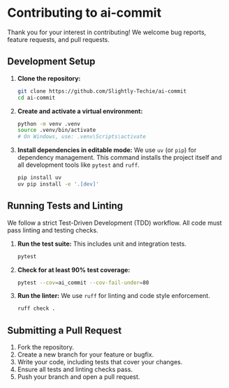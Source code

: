 # Contributing to ai-commit

Thank you for your interest in contributing! We welcome bug reports, feature requests, and pull requests.

## Development Setup

1.  **Clone the repository:**
    ```bash
    git clone https://github.com/Slightly-Techie/ai-commit
    cd ai-commit
    ```

2.  **Create and activate a virtual environment:**
    ```bash
    python -m venv .venv
    source .venv/bin/activate
    # On Windows, use: .venv\Scripts\activate
    ```

3.  **Install dependencies in editable mode:**
    We use `uv` (or `pip`) for dependency management. This command installs the project itself and all development tools like `pytest` and `ruff`.
    ```bash
    pip install uv
    uv pip install -e '.[dev]'
    ```

## Running Tests and Linting

We follow a strict Test-Driven Development (TDD) workflow. All code must pass linting and testing checks.

1.  **Run the test suite:**
    This includes unit and integration tests.
    ```bash
    pytest
    ```

2.  **Check for at least 90% test coverage:**
    ```bash
    pytest --cov=ai_commit --cov-fail-under=80
    ```

3.  **Run the linter:**
    We use `ruff` for linting and code style enforcement.
    ```bash
    ruff check .
    ```

## Submitting a Pull Request

1.  Fork the repository.
2.  Create a new branch for your feature or bugfix.
3.  Write your code, including tests that cover your changes.
4.  Ensure all tests and linting checks pass.
5.  Push your branch and open a pull request.
